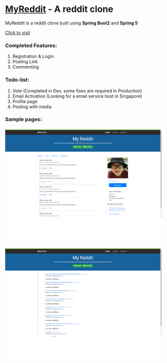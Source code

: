 # [MyReddit](http://myreddit-env.y2nifjhptb.us-east-2.elasticbeanstalk.com/) - A reddit clone 

MyReddit is a reddit clone built using **Spring Boot2** and **Spring 5**

[Click to visit](http://myreddit-env.y2nifjhptb.us-east-2.elasticbeanstalk.com/)

### Completed Features:

1. Registration & Login
2. Posting Link
3. Commenting

### Todo-list:

1. Vote (Completed in Dev, some fixes are required in Production)
2. Email Activation (Looking for a email service host in Singapore)
3. Profile page
4. Posting with media

### Sample pages:

###  ![Profile page](/screenshot/demo_1.png)

###  ![Home Page](/screenshot/demo_2.png)
